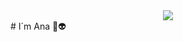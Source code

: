 <div align="center">
<img src="https://media.giphy.com/media/Qo2dupDib32rkTY4hX/giphy.gif"/>
</div>
# I´m Ana 👋👽

